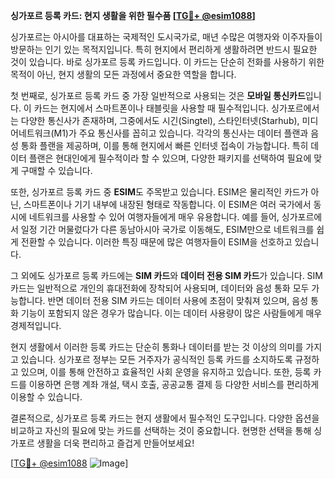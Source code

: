 **싱가포르 등록 카드: 현지 생활을 위한 필수품 [[TG💪+ @esim1088](https://t.me/s/esim1088)]**

싱가포르는 아시아를 대표하는 국제적인 도시국가로, 매년 수많은 여행자와 이주자들이 방문하는 인기 있는 목적지입니다. 특히 현지에서 편리하게 생활하려면 반드시 필요한 것이 있습니다. 바로 싱가포르 등록 카드입니다. 이 카드는 단순히 전화를 사용하기 위한 목적이 아닌, 현지 생활의 모든 과정에서 중요한 역할을 합니다.

첫 번째로, 싱가포르 등록 카드 중 가장 일반적으로 사용되는 것은 **모바일 통신카드**입니다. 이 카드는 현지에서 스마트폰이나 태블릿을 사용할 때 필수적입니다. 싱가포르에서는 다양한 통신사가 존재하며, 그중에서도 시긴(Singtel), 스타인터넷(Starhub), 미디어네트워크(M1)가 주요 통신사를 꼽히고 있습니다. 각각의 통신사는 데이터 플랜과 음성 통화 플랜을 제공하며, 이를 통해 현지에서 빠른 인터넷 접속이 가능합니다. 특히 데이터 플랜은 현대인에게 필수적이라 할 수 있으며, 다양한 패키지를 선택하여 필요에 맞게 구매할 수 있습니다.

또한, 싱가포르 등록 카드 중 **ESIM**도 주목받고 있습니다. ESIM은 물리적인 카드가 아닌, 스마트폰이나 기기 내부에 내장된 형태로 작동합니다. 이 ESIM은 여러 국가에서 동시에 네트워크를 사용할 수 있어 여행자들에게 매우 유용합니다. 예를 들어, 싱가포르에서 일정 기간 머물렀다가 다른 동남아시아 국가로 이동해도, ESIM만으로 네트워크를 쉽게 전환할 수 있습니다. 이러한 특징 때문에 많은 여행자들이 ESIM을 선호하고 있습니다.

그 외에도 싱가포르 등록 카드에는 **SIM 카드**와 **데이터 전용 SIM 카드**가 있습니다. SIM 카드는 일반적으로 개인의 휴대전화에 장착되어 사용되며, 데이터와 음성 통화 모두 가능합니다. 반면 데이터 전용 SIM 카드는 데이터 사용에 초점이 맞춰져 있으며, 음성 통화 기능이 포함되지 않은 경우가 많습니다. 이는 데이터 사용량이 많은 사람들에게 매우 경제적입니다.

현지 생활에서 이러한 등록 카드는 단순히 통화나 데이터를 받는 것 이상의 의미를 가지고 있습니다. 싱가포르 정부는 모든 거주자가 공식적인 등록 카드를 소지하도록 규정하고 있으며, 이를 통해 안전하고 효율적인 사회 운영을 유지하고 있습니다. 또한, 등록 카드를 이용하면 은행 계좌 개설, 택시 호출, 공공교통 결제 등 다양한 서비스를 편리하게 이용할 수 있습니다.

결론적으로, 싱가포르 등록 카드는 현지 생활에서 필수적인 도구입니다. 다양한 옵션을 비교하고 자신의 필요에 맞는 카드를 선택하는 것이 중요합니다. 현명한 선택을 통해 싱가포르 생활을 더욱 편리하고 즐겁게 만들어보세요! 

[[TG💪+ @esim1088](https://t.me/s/esim1088) ![Image](https://i.postimg.cc/Y0z9fWf4/image.png)]
